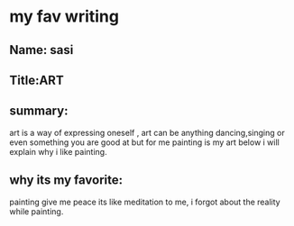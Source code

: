 # my fav writing
## Name: sasi
## Title:ART
## summary:
art is a way of expressing oneself , art can be anything dancing,singing or even something you are good at but for me painting is my art below i will explain why i like painting. 
## why its my favorite:
 painting give me peace its like meditation to me, i forgot about the reality while painting.
